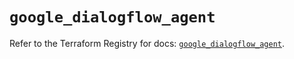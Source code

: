 # `google_dialogflow_agent`

Refer to the Terraform Registry for docs: [`google_dialogflow_agent`](https://registry.terraform.io/providers/hashicorp/google/6.7.0/docs/resources/dialogflow_agent).

